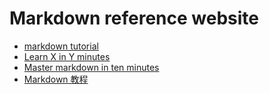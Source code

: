 # Markdown reference website

- [markdown tutorial](https://www.markdowntutorial.com/zh-cn)
- [Learn X in Y minutes](https://learnxinyminutes.com/docs/markdown)
- [Master markdown in ten minutes](https://medium.com/better-programming/master-markdown-in-ten-minutes-ce9721c51eb)
- [Markdown 教程](https://www.runoob.com/markdown/md-tutorial.html)